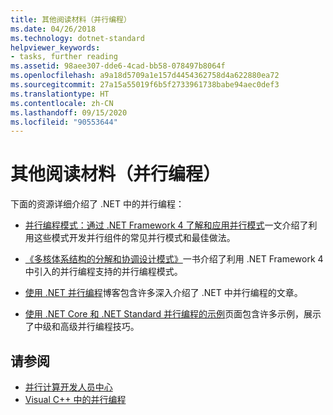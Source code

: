 ```yaml
---
title: 其他阅读材料（并行编程）
ms.date: 04/26/2018
ms.technology: dotnet-standard
helpviewer_keywords:
- tasks, further reading
ms.assetid: 98aee307-dde6-4cad-bb58-078497b8064f
ms.openlocfilehash: a9a18d5709a1e157d4454362758d4a622880ea72
ms.sourcegitcommit: 27a15a55019f6b5f2733961738babe94aec0def3
ms.translationtype: HT
ms.contentlocale: zh-CN
ms.lasthandoff: 09/15/2020
ms.locfileid: "90553644"
---
```

# <a name="for-further-reading-parallel-programming"></a>其他阅读材料（并行编程）

下面的资源详细介绍了 .NET 中的并行编程：

- [并行编程模式：通过 .NET Framework 4 了解和应用并行模式](https://www.microsoft.com/download/details.aspx?id=19222)一文介绍了利用这些模式开发并行组件的常见并行模式和最佳做法。

- [《多核体系结构的分解和协调设计模式》](/previous-versions/msp-n-p/ff963553(v=pandp.10))一书介绍了利用 .NET Framework 4 中引入的并行编程支持的并行编程模式。

- [使用 .NET 并行编程](https://devblogs.microsoft.com/pfxteam/)博客包含许多深入介绍了 .NET 中并行编程的文章。

- [使用 .NET Core 和 .NET Standard 并行编程的示例](/samples/browse/?products=dotnet-core%2Cdotnet-standard&term=parallel)页面包含许多示例，展示了中级和高级并行编程技巧。

## <a name="see-also"></a>请参阅

- [并行计算开发人员中心](/previous-versions/bb964701(v=msdn.10))
- [Visual C++ 中的并行编程](/cpp/parallel/parallel-programming-in-visual-cpp)
